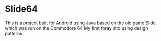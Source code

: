 # Slide64
This is a project built for Android using Java based on the old game Slide which was run on the Commodore 64
My first foray into using design patterns.
